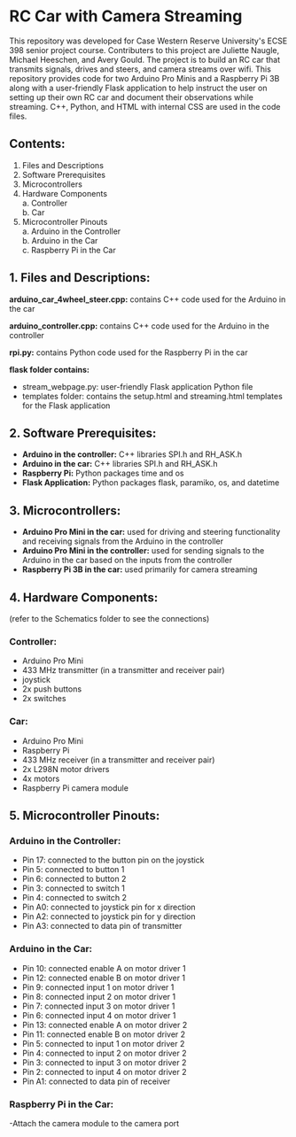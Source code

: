 # RC Car with Camera Streaming

This repository was developed for Case Western Reserve University's ECSE 398 senior project course. Contributers to this project are Juliette Naugle, Michael Heeschen, and Avery Gould. The project is to build an RC car that transmits signals, drives and steers, and camera streams over wifi. This repository provides code for two Arduino Pro Minis and a Raspberry Pi 3B along with a user-friendly Flask application to help instruct the user on setting up their own RC car and document their observations while streaming. C++, Python, and HTML with internal CSS are used in the code files.

## Contents:

1. Files and Descriptions
2. Software Prerequisites
3. Microcontrollers
4. Hardware Components\
    a. Controller\
    b. Car
5. Microcontroller Pinouts\
    a. Arduino in the Controller\
    b. Arduino in the Car\
    c. Raspberry Pi in the Car

## 1. Files and Descriptions:

**arduino_car_4wheel_steer.cpp:** contains C++ code used for the Arduino in the car

**arduino_controller.cpp:** contains C++ code used for the Arduino in the controller

**rpi.py:** contains Python code used for the Raspberry Pi in the car

**flask folder contains:** 
- stream_webpage.py: user-friendly Flask application Python file
- templates folder: contains the setup.html and streaming.html templates for the Flask application

## 2. Software Prerequisites:

- **Arduino in the controller:** C++ libraries SPI.h and RH_ASK.h
- **Arduino in the car:** C++ libraries SPI.h and RH_ASK.h
- **Raspberry Pi:** Python packages time and os
- **Flask Application:** Python packages flask, paramiko, os, and datetime

## 3. Microcontrollers:

- **Arduino Pro Mini in the car:** used for driving and steering functionality and receiving signals from the Arduino in the controller
- **Arduino Pro Mini in the controller:** used for sending signals to the Arduino in the car based on the inputs from the controller
- **Raspberry Pi 3B in the car:** used primarily for camera streaming

## 4. Hardware Components:
(refer to the Schematics folder to see the connections)

### Controller:
- Arduino Pro Mini
- 433 MHz transmitter (in a transmitter and receiver pair)
- joystick
- 2x push buttons
- 2x switches

### Car:
- Arduino Pro Mini
- Raspberry Pi
- 433 MHz receiver (in a transmitter and receiver pair)
- 2x L298N motor drivers
- 4x motors
- Raspberry Pi camera module

## 5. Microcontroller Pinouts:

### Arduino in the Controller:

- Pin 17: connected to the button pin on the joystick
- Pin 5: connected to button 1
- Pin 6: connected to button 2
- Pin 3: connected to switch 1
- Pin 4: connected to switch 2
- Pin A0: connected to joystick pin for x direction
- Pin A2: connected to joystick pin for y direction
- Pin A3: connected to data pin of transmitter

### Arduino in the Car:

- Pin 10: connected enable A on motor driver 1
- Pin 12: connected enable B on motor driver 1
- Pin 9: connected input 1 on motor driver 1
- Pin 8: connected input 2 on motor driver 1
- Pin 7: connected input 3 on motor driver 1
- Pin 6: connected input 4 on motor driver 1
- Pin 13: connected enable A on motor driver 2
- Pin 11: connected enable B on motor driver 2
- Pin 5: connected to input 1 on motor driver 2
- Pin 4: connected to input 2 on motor driver 2
- Pin 3: connected to input 3 on motor driver 2
- Pin 2: connected to input 4 on motor driver 2
- Pin A1: connected to data pin of receiver

### Raspberry Pi in the Car:
-Attach the camera module to the camera port
